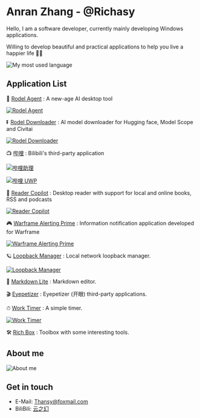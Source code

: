 # Anran Zhang - @Richasy

Hello, I am a software developer, currently mainly developing Windows applications.

Willing to develop beautiful and practical applications to help you live a happier life 🎉🎉

![My most used language](https://github-readme-stats.vercel.app/api/top-langs/?username=richasy&layout=compact)

## Application List

🤖 [Rodel Agent](https://github.com/Richasy/Rodel.Agent) : A new-age AI desktop tool

[![Rodel Agent](https://github-readme-stats.vercel.app/api/pin/?username=richasy&repo=rodel.agent)](https://github.com/Richasy/Rodel.Agent)

⏬ [Rodel Downloader](https://github.com/Richasy/Rodel.Downloader) : AI model downloader for Hugging face, Model Scope and Civitai

[![Rodel Downloader](https://github-readme-stats.vercel.app/api/pin/?username=richasy&repo=rodel.downloader)](https://github.com/Richasy/Rodel.Downloader)

📺 [哔哩](https://github.com/Richasy/Bili.Copilot) : Bilibili's third-party application

[![哔哩助理](https://github-readme-stats.vercel.app/api/pin/?username=richasy&repo=bili.copilot)](https://github.com/Richasy/Bili.Copilot)

[![哔哩 UWP](https://github-readme-stats.vercel.app/api/pin/?username=richasy&repo=bili.uwp)](https://github.com/Richasy/Bili.UWP)

📖 [Reader Copilot](https://reader.richasy.net) : Desktop reader with support for local and online books, RSS and podcasts

[![Reader Copilot](https://github-readme-stats.vercel.app/api/pin/?username=richasy&repo=readercopilot.public)](https://github.com/Richasy/ReaderCopilot.Public)

🎮 [Warframe Alerting Prime](https://www.microsoft.com/store/productId/9MV8KGSLRVTF) : Information notification application developed for Warframe

[![Warframe Alerting Prime](https://github-readme-stats.vercel.app/api/pin/?username=richasy&repo=wfa.uwp)](https://github.com/Richasy/Wfa.Uwp)

🪐 [Loopback Manager](https://www.microsoft.com/store/apps/9NTJ6CX698CL) : Local network loopback manager.

[![Loopback Manager](https://github-readme-stats.vercel.app/api/pin/?username=richasy&repo=loopbackmanager.desktop)](https://github.com/Richasy/LoopbackManager.Desktop)

📝 [Markdown Lite](https://www.microsoft.com/store/productId/9NNSDDP6NVKD) : Markdown editor.

🎬 [Eyepetizer](https://www.microsoft.com/store/productId/9P0WDZF4T45P) : Eyepetizer (开眼) third-party applications.

⏱ [Work Timer](https://github.com/Richasy/Work-Timer) : A simple timer.

[![Work Timer](https://github-readme-stats.vercel.app/api/pin/?username=richasy&repo=work-timer)](https://github.com/Richasy/Work-Timer)

🛠 [Rich Box](https://www.microsoft.com/store/productId/9N5TQ90W2GBD) : Toolbox with some interesting tools.

## About me

![About me](https://github-readme-stats.vercel.app/api?username=richasy&show_icons=true&theme=dracula)

## Get in touch

- E-Mail: [Thansy@foxmail.com](mailto:Thasny@foxmail.com)
- BiliBili: [云之幻](https://space.bilibili.com/5992670)
